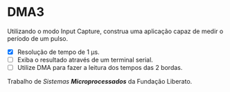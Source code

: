 # DMA3

Utilizando o modo Input Capture, construa uma aplicação capaz de medir o período de um pulso.

- [x] Resolução de tempo de 1 μs.
- [ ] Exiba o resultado através de um terminal serial.
- [ ] Utilize DMA para fazer a leitura dos tempos das 2 bordas.

Trabalho de *Sistemas __Microprocessados__* da Fundação Liberato.
